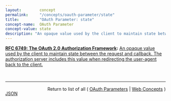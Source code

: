 ```yaml
---
layout:        concept
permalink:     "/concepts/oauth-parameter/state"
title:         "OAuth Parameter: state"
concept-name:  OAuth Parameter
concept-value: state
description: "An opaque value used by the client to maintain state between the request and callback. The authorization server includes this value when redirecting the user-agent back to the client."
---
```


**[RFC 6749: The OAuth 2.0 Authorization Framework](/specs/IETF/RFC/6749 "The OAuth 2.0 authorization framework enables a third-party application to obtain limited access to an HTTP service, either on behalf of a resource owner by orchestrating an approval interaction between the resource owner and the HTTP service, or by allowing the third-party application to obtain access on its own behalf. This specification replaces and obsoletes the OAuth 1.0 protocol described in RFC 5849."):** [An opaque value used by the client to maintain state between the request and callback. The authorization server includes this value when redirecting the user-agent back to the client.](http://tools.ietf.org/html/rfc6749#section-4.2 "Read documentation for OAuth Parameter &#34;state&#34;")

<br/>
<hr/>

<p style="float : left"><a href="./state.json" title="JSON representing this particular Web Concept value">JSON</a></p>
<p style="text-align: right">Return to list of all ( <a href="../oauth-parameter/">OAuth Parameters</a> | <a href="../">Web Concepts</a> )</p>
